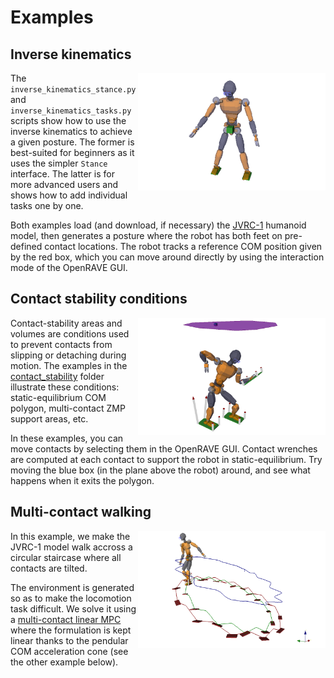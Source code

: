 # Examples

## Inverse kinematics

<img align="right" src="../doc/src/images/inverse_kinematics.png" width="300" />

The ``inverse_kinematics_stance.py`` and ``inverse_kinematics_tasks.py``
scripts show how to use the inverse kinematics to achieve a given posture. The
former is best-suited for beginners as it uses the simpler ``Stance``
interface. The latter is for more advanced users and shows how to add
individual tasks one by one.

Both examples load (and download, if necessary) the
[JVRC-1](https://github.com/stephane-caron/openrave_models/tree/master/JVRC-1)
humanoid model, then generates a posture where the robot has both feet on
pre-defined contact locations. The robot tracks a reference COM position given
by the red box, which you can move around directly by using the interaction
mode of the OpenRAVE GUI.

## Contact stability conditions

<img align="right" src="../doc/src/images/static_equilibrium_polygon.png" width="300" />

Contact-stability areas and volumes are conditions used to prevent contacts
from slipping or detaching during motion. The examples in the
[contact\_stability](contact_stability/) folder illustrate these conditions:
static-equilibrium COM polygon, multi-contact ZMP support areas, etc.

In these examples, you can move contacts by selecting them in the OpenRAVE GUI.
Contact wrenches are computed at each contact to support the robot in
static-equilibrium. Try moving the blue box (in the plane above the robot)
around, and see what happens when it exits the polygon.

## Multi-contact walking

<img align="right" src="../doc/src/images/multi_contact_walking.png" width="300" />

In this example, we make the JVRC-1 model walk accross a circular staircase
where all contacts are tilted.

The environment is generated so as to make the locomotion task difficult. We
solve it using a [multi-contact linear
MPC](https://scaron.info/research/humanoids-2016.html) where the formulation is
kept linear thanks to the pendular COM acceleration cone (see the other example
below).
